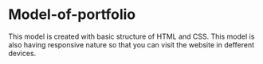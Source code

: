 # Model-of-portfolio
This model is created with basic structure of HTML and CSS. This model is also having responsive nature so that you can visit the website in defferent devices.
